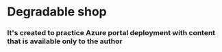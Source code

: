 # Degradable shop
### It's created to practice Azure portal deployment with content that is available only to the author